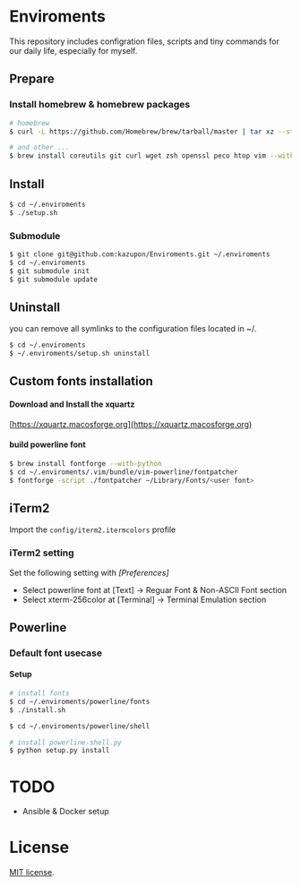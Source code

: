 # Enviroments
This repository includes configration files, scripts and tiny commands for our daily life, especially for myself.


## Prepare

### Install homebrew & homebrew packages

```sh
# homebrew
$ curl -L https://github.com/Homebrew/brew/tarball/master | tar xz --strip 1 -C homebrew   

# and other ...
$ brew install coreutils git curl wget zsh openssl peco htop vim --with-lua tig jq emojify
```


## Install

```sh
$ cd ~/.enviroments
$ ./setup.sh
```

### Submodule

```sh
$ git clone git@github.com:kazupon/Enviroments.git ~/.enviroments
$ cd ~/.enviroments
$ git submodule init
$ git submodule update
```

## Uninstall
you can remove all symlinks to the configuration files located in ~/.

```sh
$ cd ~/.enviroments
$ ~/.enviroments/setup.sh uninstall
```

## Custom fonts installation

#### Download and Install the xquartz

[https://xquartz.macosforge.org](https://xquartz.macosforge.org)

#### build powerline font

```sh
$ brew install fontforge --with-python
$ cd ~/.enviroments/.vim/bundle/vim-powerline/fontpatcher
$ fontforge -script ./fontpatcher ~/Library/Fonts/<user font>
```


## iTerm2
Import the `config/iterm2.itermcolors` profile

### iTerm2 setting
Set the following setting with *[Preferences]*

- Select powerline font at [Text] -> Reguar Font & Non-ASCII Font section
- Select xterm-256color at [Terminal] -> Terminal Emulation section


## Powerline

### Default font usecase

#### Setup

```sh
# install fonts
$ cd ~/.enviroments/powerline/fonts
$ ./install.sh 

$ cd ~/.enviroments/powerline/shell

# install powerline-shell.py
$ python setup.py install
```


# TODO
- Ansible & Docker setup


# License
[MIT license](http://www.opensource.org/licenses/mit-license.php).
